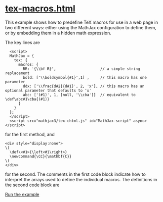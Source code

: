 # [tex-macros.html](https://mathjax.github.io/MathJax-demos-web/tex-macros.html)

This example shows how to predefine TeX macros for use in a web page in two different ways:  either using the MathJax configuration to define them, or by embedding them in a hidden math expression.

The key lines are

```
  <script>
  MathJax = {
    tex: {
      macros: {
        RR: '{\\bf R}',                    // a simple string replacement
        bold: ['\\boldsymbol{#1}',1] ,     // this macro has one parameter
        ddx: ['\\frac{d#2}{d#1}', 2, 'x'], // this macro has an optional parameter that defaults to 'x'
        abc: ['(#1)', 1, [null, '\\cba']]  // equivalent to \def\abc#1\cba{(#1)}
      }
    }
  };
  </script>
  <script src="mathjax3/tex-chtml.js" id="MathJax-script" async></script>
```

for the first method, and

```
<div style="display:none">
\(
  \def\<#1>{\left<#1\right>}
  \newcommand{\CC}{\mathbf{C}}
\)
</div>
```

for the second.  The comments in the first code block indicate how to interpret the arrays used to define the individual macros.  The definitions in the second code block are 

[Run the example](https://mathjax.github.io/MathJax-demos-web/tex-macros.html)
